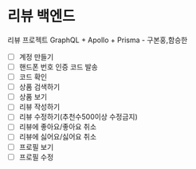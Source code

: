 # 리뷰 백엔드

리뷰 프로젝트 GraphQL + Apollo + Prisma - 구본홍,함승한

- [ ] 계정 만들기
- [ ] 핸드폰 번호 인증 코드 발송
- [ ] 코드 확인
- [ ] 상품 검색하기
- [ ] 상품 보기
- [ ] 리뷰 작성하기
- [ ] 리뷰 수정하기(추천수500이상 수정금지)
- [ ] 리뷰에 좋아요/좋아요 취소
- [ ] 리뷰에 싫어요/싫어요 취소
- [ ] 프로필 보기
- [ ] 프로필 수정

